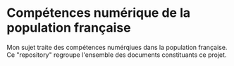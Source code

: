 # Compétences numérique de la population française
Mon sujet traite des compétences numérqiues dans la population française.
Ce "repository" regroupe l'ensemble des documents constituants ce projet.
